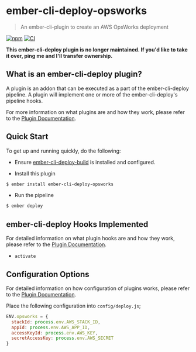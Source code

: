 # ember-cli-deploy-opsworks

> An ember-cli-plugin to create an AWS OpsWorks deployment

[![npm](https://img.shields.io/npm/v/ember-cli-deploy-opsworks.svg)](https://www.npmjs.com/package/ember-cli-deploy-opsworks)  [![CI](https://github.com/elidupuis/ember-cli-deploy-archive/actions/workflows/ci.yaml/badge.svg)](https://github.com/elidupuis/ember-cli-deploy-archive/actions/workflows/ci.yaml)

**This ember-cli-deploy plugin is no longer maintained. If you'd like to take it over, ping me and I'll transfer ownership.**

## What is an ember-cli-deploy plugin?

A plugin is an addon that can be executed as a part of the ember-cli-deploy pipeline. A plugin will implement one or more of the ember-cli-deploy's pipeline hooks.

For more information on what plugins are and how they work, please refer to the [Plugin Documentation][1].

## Quick Start
To get up and running quickly, do the following:

- Ensure [ember-cli-deploy-build][2] is installed and configured.

- Install this plugin

```bash
$ ember install ember-cli-deploy-opsworks
```

- Run the pipeline

```bash
$ ember deploy
```

## ember-cli-deploy Hooks Implemented

For detailed information on what plugin hooks are and how they work, please refer to the [Plugin Documentation][1].

- `activate`

## Configuration Options

For detailed information on how configuration of plugins works, please refer to the [Plugin Documentation][1].

Place the following configuration into `config/deploy.js`;

```javascript
ENV.opsworks = {
  stackId: process.env.AWS_STACK_ID,
  appId: process.env.AWS_APP_ID,
  accessKeyId: process.env.AWS_KEY,
  secretAccessKey: process.env.AWS_SECRET
}
```

[1]: http://ember-cli.github.io/ember-cli-deploy/plugins "Plugin Documentation"
[2]: https://github.com/ember-cli-deploy/ember-cli-deploy-build "ember-cli-deploy-build"

